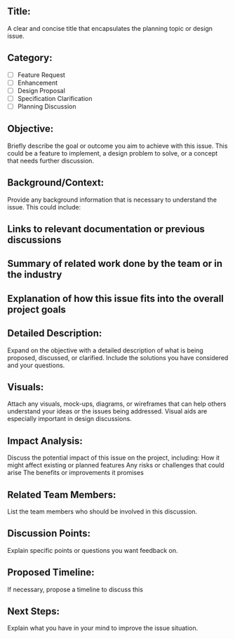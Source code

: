## Title:
A clear and concise title that encapsulates the planning topic or design issue.

## Category:
- [ ] Feature Request
- [ ]  Enhancement
- [ ]  Design Proposal
- [ ]  Specification Clarification
- [ ]  Planning Discussion

## Objective:
Briefly describe the goal or outcome you aim to achieve with this issue. This could be a feature to implement, a design problem to solve, or a concept that needs further discussion.

## Background/Context:
Provide any background information that is necessary to understand the issue. This could include:

## Links to relevant documentation or previous discussions

## Summary of related work done by the team or in the industry

## Explanation of how this issue fits into the overall project goals

## Detailed Description:
Expand on the objective with a detailed description of what is being proposed, discussed, or clarified. Include the solutions you have considered and your questions.

## Visuals:
Attach any visuals, mock-ups, diagrams, or wireframes that can help others understand your ideas or the issues being addressed. Visual aids are especially important in design discussions.

## Impact Analysis:
Discuss the potential impact of this issue on the project, including:
How it might affect existing or planned features
Any risks or challenges that could arise
The benefits or improvements it promises

## Related Team Members:
List the team members who should be involved in this discussion.

## Discussion Points:
Explain specific points or questions you want feedback on.

## Proposed Timeline:
If necessary, propose a timeline to discuss this 

## Next Steps:
Explain what you have in your mind to improve the issue situation.
